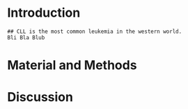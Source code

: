 # Introduction
	## CLL is the most common leukemia in the western world.
	Bli Bla Blub
# Material and Methods
# Discussion
